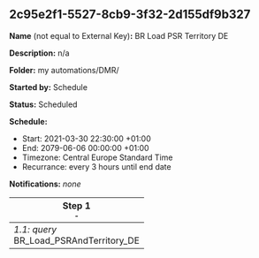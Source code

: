 ## 2c95e2f1-5527-8cb9-3f32-2d155df9b327

**Name** (not equal to External Key)**:** BR Load PSR Territory DE

**Description:** n/a

**Folder:** my automations/DMR/

**Started by:** Schedule

**Status:** Scheduled

**Schedule:**

* Start: 2021-03-30 22:30:00 +01:00
* End: 2079-06-06 00:00:00 +01:00
* Timezone: Central Europe Standard Time
* Recurrance: every 3 hours until end date

**Notifications:** _none_


| Step 1<br>_<small>-</small>_ |
| --- |
| _1.1: query_<br>BR_Load_PSRAndTerritory_DE |
